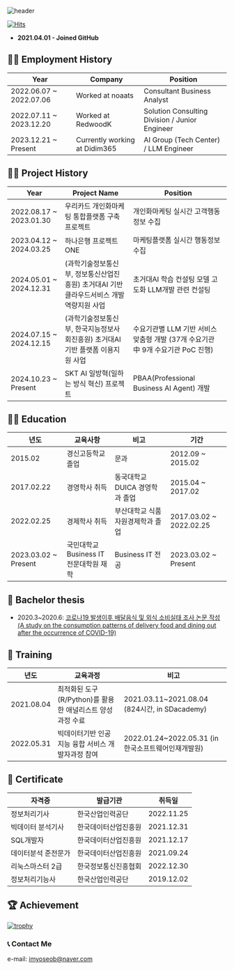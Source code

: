 ![header](https://capsule-render.vercel.app/api?type=waving&reversal=True&color=gradient&text=%20Yun%20Yoseob%20&height=200&section=header&fontSize=50&fontAlign=75&fontAlignY=45)

[![Hits](https://hits.seeyoufarm.com/api/count/incr/badge.svg?url=https%3A%2F%2Fgithub.com%2Fyunyoseob&count_bg=%2379C83D&title_bg=%23555555&icon=macys.svg&icon_color=%23E7E7E7&title=hits&edge_flat=false)](https://hits.seeyoufarm.com)

- **2021.04.01 - Joined GitHub**

## 👨‍💼 Employment History

| Year   |  Company   |  Position   |
|---|---|---|
| 2022.06.07 ~ 2022.07.06 | Worked at noaats | Consultant Business Analyst |
| 2022.07.11 ~ 2023.12.20 |  Worked at RedwoodK | Solution Consulting Division / Junior Engineer |
| 2023.12.21 ~ Present |  Currently working at Didim365 | AI Group (Tech Center) / LLM Engineer |

## 👨‍💻 Project History

| Year   |  Project Name | Position   |
|---|---|---|
| 2022.08.17 ~ 2023.01.30 | 우리카드 개인화마케팅 통합플랫폼 구축 프로젝트 | 개인화마케팅 실시간 고객행동정보 수집 |
| 2023.04.12 ~ 2024.03.25 | 하나은행 프로젝트 ONE | 마케팅플랫폼 실시간 행동정보 수집 |
| 2024.05.01 ~ 2024.12.31 |  (과학기술정보통신부, 정보통신산업진흥원) 초거대AI 기반 클라우드서비스 개발 역량지원 사업 | 초거대AI 학습 컨설팅 모델 고도화 LLM개발 관련 컨설팅 |
| 2024.07.15 ~ 2024.12.15 | (과학기술정보통신부, 한국지능정보사회진흥원) 초거대AI 기반 플랫폼 이용지원 사업  | 수요기관별 LLM 기반 서비스 맞춤형 개발 (37개 수요기관 中 9개 수요기관 PoC 진행) |
| 2024.10.23 ~ Present |  SKT AI 일방혁(일하는 방식 혁신) 프로젝트 |  PBAA(Professional Business AI Agent) 개발 |

## 👨‍🎓 Education

| 년도   | 교육사항   | 비고   | 기간 |
|---|---|---|---|
| 2015.02   | 경신고등학교 졸업 | 문과   | 2012.09 ~ 2015.02 |
| 2017.02.22   | 경영학사 취득  | 동국대학교 DUICA 경영학과 졸업 | 2015.04 ~ 2017.02   |
| 2022.02.25   | 경제학사 취득 | 부산대학교 식품자원경제학과 졸업 | 2017.03.02 ~ 2022.02.25   |
| 2023.03.02 ~ Present | 국민대학교 Business IT <br> 전문대학원 재학 | Business IT 전공| 2023.03.02 ~ Present |

## 📑 Bachelor thesis
- 2020.3~2020.6: [코로나19 발생이후 배달음식 및 외식 소비실태 조사 논문 작성 <br> (A study on the consumption patterns of delivery food and dining out after the occurrence of COVID-19)](https://github.com/yunyoseob/PNU/blob/master/Study/%EC%BD%94%EB%A1%9C%EB%82%9819%20%EB%B0%9C%EC%83%9D%EC%9D%B4%ED%9B%84%20%EB%B0%B0%EB%8B%AC%EC%9D%8C%EC%8B%9D%20%EB%B0%8F%20%EC%99%B8%EC%8B%9D%20%EC%86%8C%EB%B9%84%EC%8B%A4%ED%83%9C%20%EC%A1%B0%EC%82%AC.pdf)

## 🏫 Training

| 년도   | 교육과정   | 비고   | 
|---|---|---|
| 2021.08.04   | 최적화된 도구(R/Python)를 활용한 애널리스트 양성과정 수료   | 2021.03.11~2021.08.04             (824시간, in SDacademy)   |
| 2022.05.31   | 빅데이터기반 인공지능 융합 서비스 개발자과정 참여   | 2022.01.24~2022.05.31 (in 한국소프트웨어인재개발원) |

## 📄 Certificate

| 자격증  | 발급기관   | 취득일   |
|---|---|---|
| 정보처리기사  | 한국산업인력공단  | 2022.11.25 |
| 빅데이터 분석기사    | 한국데이터산업진흥원 | 2021.12.31   |
| SQL개발자  | 한국데이터산업진흥원  | 2021.12.17   |
| 데이터분석 준전문가    | 한국데이터산업진흥원   | 2021.09.24   |
| 리눅스마스터 2급  | 한국정보통신진흥협회  | 2022.12.30 |
| 정보처리기능사   | 한국산업인력공단   | 2019.12.02   |


## 🏆 Achievement

[![trophy](https://github-profile-trophy.vercel.app/?username=yunyoseob&row=2&column=3)](https://github.com/yunyoseob/github-profile-trophy)

### 📞 Contact Me
e-mail: imyoseob@naver.com
